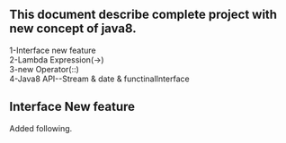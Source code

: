 This document describe complete project with new concept of java8.
-------------------------------------------------------------------------
1-Interface new feature <br>
2-Lambda Expression(->) <br>
3-new Operator(::) <br>
4-Java8 API--Stream & date & functinalInterface <br>

Interface New feature
-----------------------
Added following.
